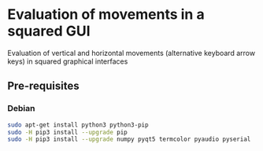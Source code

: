 # Evaluation of movements in a squared GUI 
Evaluation of vertical and horizontal movements (alternative keyboard arrow
keys) in squared graphical interfaces

## Pre-requisites

### Debian
```bash
sudo apt-get install python3 python3-pip
sudo -H pip3 install --upgrade pip
sudo -H pip3 install --upgrade numpy pyqt5 termcolor pyaudio pyserial
```
